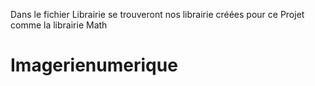 Dans le fichier Librairie se trouveront nos librairie créées pour ce Projet comme la librairie Math


# Imagerienumerique
